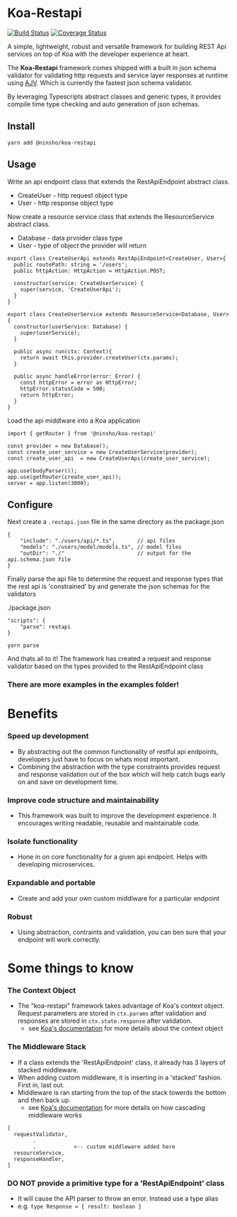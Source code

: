 # Koa-Restapi
[![Build Status](https://travis-ci.org/JacobV90/koa-restapi.svg?branch=master)](https://travis-ci.org/JacobV90/koa-restapi)
[![Coverage Status](https://coveralls.io/repos/github/JacobV90/koa-restapi/badge.svg?branch=master)](https://coveralls.io/github/JacobV90/koa-restapi?branch=master)

A simple, lightweight, robust and versatile framework for building REST Api services on top of Koa with the developer experience at heart.

The **Koa-Restapi** framework comes shipped with a built in json schema validator for validating http requests and service layer responses at runtime using [AJV](https://github.com/epoberezkin/ajv). Which is currently the fastest json schema validator.

By leveraging Typescripts abstract classes and generic types, it provides compile time type checking and auto generation of json schemas.

## Install

```
yarn add @ninsho/koa-restapi
```

## Usage
Write an api endpoint class that extends the RestApiEndpoint abstract class.
- CreateUser - http request object type
- User - http response object type

Now create a resource service class that extends the ResourceService abstract class.
- Database - data prvoider class type
- User - type of object the provider will return

```
export class CreateUserApi extends RestApiEndpoint<CreateUser, User>{
  public routePath: string = '/users';
  public httpAction: HttpAction = HttpAction.POST;

  constructor(service: CreateUserService) {
    super(service, 'CreateUserApi');
  }
}

export class CreateUserService extends ResourceService<Database, User>{
  constructor(userService: Database) {
    super(userService);
  }

  public async run(ctx: Context){
    return await this.provider.createUser(ctx.params);
  }

  public async handleError(error: Error) {
    const httpError = error as HttpError;
    httpError.statusCode = 500;
    return httpError;
  }
}
```
Load the api middlware into a Koa application

```
import { getRouter } from '@ninsho/koa-restapi'

const provider = new Database();
const create_user_service = new CreateUserService(provider);
const create_user_api  = new CreateUserApi(create_user_service);

app.use(bodyParser());
app.use(getRouter(create_user_api));
server = app.listen(3000);
```

## Configure
Next create a `.restapi.json` file in the same directory as the package.json
```
{
    "include": "./users/api/*.ts",       // api files
    "models": "./users/model/models.ts", // model files
    "outDir": "./"                       // output for the api.schema.json file
}
```

Finally parse the api file to determine the request and response types that the rest api is 'constrained' by and generate the json schemas for the validators

./package.json
```
"scripts": {
    "parse": restapi
}

yarn parse
```

And thats all to it! The framework has created a request and response validator based on the types provided to the RestApiEndpoint class

### There are more examples in the examples folder!


# Benefits
### Speed up development
- By abstracting out the common functionality of restful api endpoints, developers just have to focus on whats most important.
- Combining the abstraction with the type constraints provides request and response validation out of the box which will help catch bugs early on and save on development time.
### Improve code structure and maintainability
- This framework was built to improve the development experience. It encourages writing readable, reusable and maintainable code. 
### Isolate functionality
- Hone in on core functionality for a given api endpoint. Helps with developing microservices. 
### Expandable and portable
- Create and add your own custom middlware for a particular endpoint
### Robust
- Using abstraction, contraints and validation, you can ben sure that your endpoint will work correctly.


# Some things to know
### The Context Object
- The "koa-restapi" framework takes advantage of Koa's context object. Request parameters are stored in `ctx.params` after validation and responses are stored in `ctx.state.response` after validation.
  -  see [Koa's documentation](https://koajs.com/#context) for more details about the context object
### The Middleware Stack
- If a class extends the 'RestApiEndpoint' class, it already has 3 layers of stacked middleware.
- When adding custom middleware, it is inserting in a 'stacked' fashion. First in, last out.
- Middleware is ran starting from the top of the stack towerds the bottom and then back up.
  - see [Koa's documentation](https://koajs.com/#application) for more details on how cascading middleware works
```
[
  requestValidator,
        .
        .            <-- custom middleware added here
  resourceService,
  responseHandler,
]
```

### **DO NOT** provide a primitive type for a 'RestApiEndpoint' class
- It will cause the API parser to throw an error. Instead use a type alias
-  e.g. `type Response = { result: boolean }`